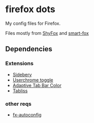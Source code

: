 # firefox dots

My config files for Firefox.

Files mostly from [ShyFox](https://github.com/Naezr/ShyFox/tree/main) and [smart-fox](https://github.com/ycatsh/smart-fox)

## Dependencies

 ### Extensions
 - [Sidebery](https://addons.mozilla.org/en-US/firefox/addon/sidebery)
 - [Userchrome toggle](https://addons.mozilla.org/en-US/firefox/addon/userchrome-toggle)
 - [Adaptive Tab Bar Color](https://addons.mozilla.org/en-US/firefox/addon/adaptive-tab-bar-colour)
 - [Tabliss](https://addons.mozilla.org/en-US/firefox/addon/tabliss)

 ### other reqs
 

 - [fx-autoconfig](https://github.com/MrOtherGuy/fx-autoconfig)
